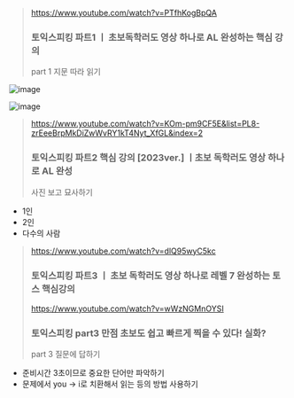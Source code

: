 > https://www.youtube.com/watch?v=PTfhKogBpQA
> 
> ### 토익스피킹 파트1 ㅣ 초보독학러도 영상 하나로 AL 완성하는 핵심 강의
> part 1 지문 따라 읽기

![image](https://github.com/hanbinseo/SSAFY11th-Gwangju04-WebStudy/assets/79882952/0b337b59-9994-4329-a9a5-18e4420ff8e8)
 
![image](https://github.com/hanbinseo/SSAFY11th-Gwangju04-WebStudy/assets/79882952/aa00fe95-0875-49fe-b20d-e2efc1b10de8)

>https://www.youtube.com/watch?v=KOm-pm9CF5E&list=PL8-zrEeeBrpMkDiZwWvRY1kT4Nyt_XfGL&index=2
>
>### 토익스피킹 파트2 핵심 강의 [2023ver.] ㅣ초보 독학러도 영상 하나로 AL 완성
> 사진 보고 묘사하기

- 1인
- 2인
- 다수의 사람

> https://www.youtube.com/watch?v=dlQ95wyC5kc
>
> ### 토익스피킹 파트3 ㅣ 초보 독학러도 영상 하나로 레벨 7 완성하는 토스 핵심강의
>
> https://www.youtube.com/watch?v=wWzNGMnOYSI
>
> ### 토익스피킹 part3 만점 초보도 쉽고 빠르게 찍을 수 있다! 실화?
>
> part 3 질문에 답하기

- 준비시간 3초이므로 중요한 단어만 파악하기
- 문제에서 you -> i로 치환해서 읽는 등의 방법 사용하기
